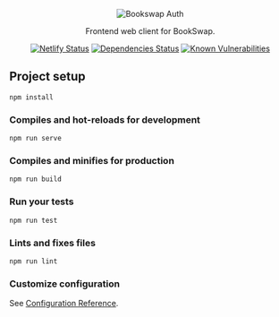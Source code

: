 <p align="center">
  <img src="https://user-images.githubusercontent.com/28015011/59379922-95bbcb00-8d60-11e9-85c9-ebbae607a599.png" alt="Bookswap Auth"/>
</p>

<p align="center">Frontend web client for BookSwap.</p>

<p align="center">
<a href="https://bookswap.ro"><img src="https://img.shields.io/endpoint.svg?url=https%3A%2F%2Fdeveloper.oswaldlabs.com%2Fnetlify-status%2F03252002-5f29-4d7f-84c2-adc4c5436dc3" alt="Netlify Status"></a>
<a href="https://david-dm.org/book-swap/frontend-new"><img src="https://img.shields.io/david/book-swap/frontend-new.svg" alt="Dependencies Status"></a>
<a href="https://snyk.io/test/github/book-swap/frontend-new?targetFile=package.json"><img src="https://img.shields.io/snyk/vulnerabilities/github/book-swap/frontend-new.svg" alt="Known Vulnerabilities"></a>
</p>

## Project setup
```
npm install
```

### Compiles and hot-reloads for development
```
npm run serve
```

### Compiles and minifies for production
```
npm run build
```

### Run your tests
```
npm run test
```

### Lints and fixes files
```
npm run lint
```

### Customize configuration
See [Configuration Reference](https://cli.vuejs.org/config/).
